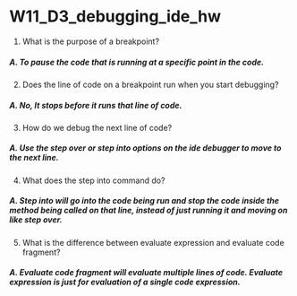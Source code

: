 # W11_D3_debugging_ide_hw

1. What is the purpose of a breakpoint?
##### A. To pause the code that is running at a specific point in the code.
2. Does the line of code on a breakpoint run when you start debugging?
##### A. No, It stops before it runs that line of code.
3. How do we debug the next line of code?
##### A. Use the step over or step into options on the ide debugger to move to the next line.
4. What does the step into command do?
##### A. Step into will go into the code being run and stop the code inside the method being called on that line, instead of just running it and moving on like step over.
5. What is the difference between evaluate expression and evaluate code fragment?
##### A. Evaluate code fragment will evaluate multiple lines of code. Evaluate expression is just for evaluation of a single code expression.
